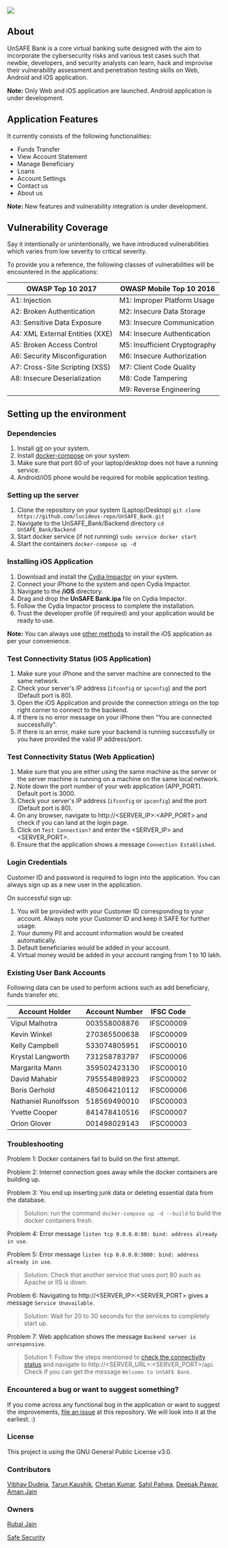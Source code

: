 ![](https://repository-images.githubusercontent.com/243465953/e8faaf80-6491-11ea-84c2-8f7116873cff)

## About

UnSAFE Bank is a core virtual banking suite designed with the aim to incorporate the cybersecurity risks and various test cases such that newbie, developers, and security analysts can learn, hack and improvise their vulnerability assessment and penetration testing skills on Web, Android and iOS application.

**Note:** Only Web and iOS application are launched. Android application is under development.

## Application Features

It currently consists of the following functionalities:

- Funds Transfer
- View Account Statement
- Manage Beneficiary
- Loans
- Account Settings
- Contact us
- About us

**Note:** New features and vulnerability integration is under development.

## Vulnerability Coverage

Say it intentionally or unintentionally, we have introduced vulnerabilities which varies from low severity to critical severity.

To provide you a reference, the following classes of vulnerabilities will be encountered in the applications:

| OWASP Top 10 2017             | OWASP Mobile Top 10 2016      |
| ------------------------------- | ----------------------------- |
| A1: Injection                   | M1: Improper Platform Usage   |
| A2: Broken Authentication       | M2: Insecure Data Storage     |
| A3: Sensitive Data Exposure     | M3: Insecure Communication    |
| A4: XML External Entities (XXE) | M4: Insecure Authentication   |
| A5: Broken Access Control       | M5: Insufficient Cryptography |
| A6: Security Misconfiguration   | M6: Insecure Authorization    |
| A7: Cross-Site Scripting (XSS)  | M7: Client Code Quality       |
| A8: Insecure Deserialization    | M8: Code Tampering            |
|                                 | M9: Reverse Engineering       |


## Setting up the environment

### Dependencies

1. Install [git](https://www.atlassian.com/git/tutorials/install-git) on your system.
2. Install [docker-compose](https://docs.docker.com/compose/install/) on your system.
3. Make sure that port 80 of your laptop/desktop does not have a running service.
4. Android/iOS phone would be required for mobile application testing.

### Setting up the server

1. Clone the repository on your system (Laptop/Desktop)
   `git clone https://github.com/lucideus-repo/UnSAFE_Bank.git`
2. Navigate to the UnSAFE_Bank/Backend directory
   `cd UnSAFE_Bank/Backend`
3. Start docker service (if not running)
   `sudo service docker start`
4. Start the containers
   `docker-compose up -d`

### Installing iOS Application

1. Download and install the [Cydia Impactor](http://www.cydiaimpactor.com/) on your system.
2. Connect your iPhone to the system and open Cydia Impactor.
3. Navigate to the **/iOS** directory.
4. Drag and drop the **UnSAFE Bank.ipa** file on Cydia Impactor.
5. Follow the Cydia Impactor process to complete the installation.
6. Trust the developer profile (if required) and your application would be ready to use.

**Note:** You can always use [other methods](https://mobile-security.gitbook.io/mobile-security-testing-guide/ios-testing-guide/0x06b-basic-security-testing#installing-apps) to install the iOS application as per your convenience.

### Test Connectivity Status (iOS Application)

1. Make sure your iPhone and the server machine are connected to the same network.
2. Check your server's IP address (`ifconfig` or `ipconfig`) and the port (Default port is 80).
3. Open the iOS Application and provide the connection strings on the top right corner to connect to the backend.
4. If there is no error message on your iPhone then "You are connected successfully".
5. If there is an error, make sure your backend is running successfully or you have provided the valid IP address/port.

### Test Connectivity Status (Web Application)

1. Make sure that you are either using the same machine as the server or the server machine is running on a machine on the same local network.
2. Note down the port number of your web application (APP_PORT). Default port is 3000.
3. Check your server's IP address (`ifconfig` or `ipconfig`) and the port (Default port is 80).
4. On any browser, navigate to http://<SERVER_IP>:<APP_PORT> and check if you can land at the login page.
5. Click on `Test Connection?` and enter the <SERVER_IP> and <SERVER_PORT>.
6. Ensure that the application shows a message `Connection Established`.

### Login Credentials

Customer ID and password is required to login into the application. You can always sign up as a new user in the application.

On successful sign up:

1. You will be provided with your Customer ID corresponding to your account. Always note your Customer ID and keep it SAFE for further usage.
2. Your dummy PII and account information would be created automatically.
3. Default beneficiaries would be added in your account.
4. Virtual money would be added in your account ranging from 1 to 10 lakh.

### Existing User Bank Accounts

Following data can be used to perform actions such as add beneficiary, funds transfer etc.

| Account Holder       | Account Number | IFSC Code |
| -------------------- | -------------- | --------- |
| Vipul Malhotra       | 003558008876   | IFSC00009 |
| Kevin Winkel         | 270365500638   | IFSC00009 |
| Kelly Campbell       | 533074805951   | IFSC00010 |
| Krystal Langworth    | 731258783797   | IFSC00006 |
| Margarita Mann       | 359502423130   | IFSC00010 |
| David Mahabir        | 795554898923   | IFSC00002 |
| Boris Gerhold        | 485064210112   | IFSC00006 |
| Nathaniel Runolfsson | 518569490010   | IFSC00003 |
| Yvette Cooper        | 841478410516   | IFSC00007 |
| Orion Glover         | 001498029143   | IFSC00003 |

### Troubleshooting

Problem 1: Docker containers fail to build on the first attempt.

Problem 2: Internet connection goes away while the docker containers are building up.

Problem 3: You end up inserting junk data or deleting essential data from the database.

> Solution: run the command `docker-compose up -d --build` to build the docker containers fresh.

Problem 4: Error message `listen tcp 0.0.0.0:80: bind: address already in use`.

Problem 5: Error message `listen tcp 0.0.0.0:3000: bind: address already in use`.

> Solution: Check that another service that uses port 80 such as Apache or IIS is down.

Problem 6: Navigating to http://<SERVER_IP>:<SERVER_PORT> gives a message `Service Unavailable`.

> Solution: Wait for 20 to 30 seconds for the services to completely start up.

Problem 7: Web application shows the message `Backend server is unresponsive`.

> Solution 1: Follow the steps mentioned to [check the connectivity status](https://github.com/lucideus-repo/UnSAFE_Bank/blob/master/README.md#test-connectivity-status-web-application) and navigate to http://<SERVER_URL>:<SERVER_PORT>/api. Check if you can get the message `Welcome to UnSAFE Bank`.

### Encountered a bug or want to suggest something?

If you come across any functional bug in the application or want to suggest the improvements, [file an issue](https://github.com/lucideus-repo/UnSAFE_Bank/issues) at this repository. We will look into it at the earliest. :)

### License

This project is using the GNU General Public License v3.0.

### Contributors

[Vibhav Dudeja](https://www.linkedin.com/in/vibhavd), [Tarun Kaushik](https://linkedin.com/in/tarun-kaushik-13827229), [Chetan Kumar](https://www.linkedin.com/in/chetan-daksh-0023b66a/), [Sahil Pahwa](https://www.linkedin.com/in/sahilpahwa1/), [Deepak Pawar](https://www.linkedin.com/in/deepak-singh-pawar/), [Aman Jain](https://www.linkedin.com/in/jn-aman/)

### Owners

[Rubal Jain](https://www.linkedin.com/in/rubaljain-1991)

[Safe Security](https://safe.security)

